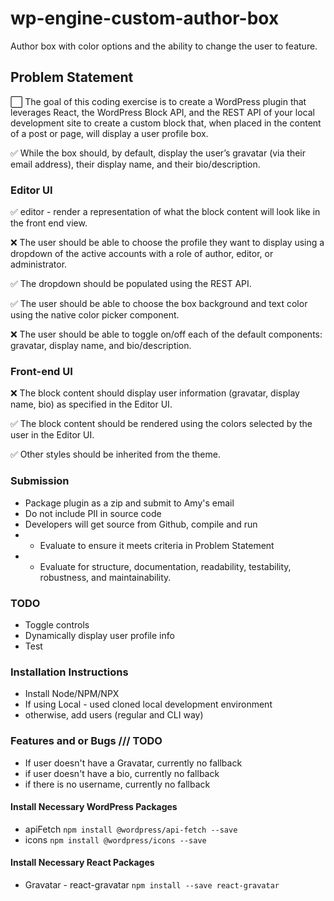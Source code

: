 # wp-engine-custom-author-box
Author box with color options and the ability to change the user to feature.

## Problem Statement 
⬜️ The goal of this coding exercise is to create a WordPress plugin that leverages React, the WordPress Block API, and the REST API of your local development site to create a custom block that, when placed in the content of a post or page, will display a user profile box.
 
✅ While the box should, by default, display the user’s gravatar (via their email address), their display name, and their bio/description.
 

### Editor UI

✅ editor - render a representation of what the block content will look like in the front end view.

❌ The user should be able to choose the profile they want to display using a dropdown of the active accounts with a role of author, editor, or administrator. 

✅ The dropdown should be populated using the REST API.

✅ The user should be able to choose the box background and text color using the native color picker component.

❌ The user should be able to toggle on/off each of the default components: gravatar, display name, and bio/description.


### Front-end UI

❌ The block content should display user information (gravatar, display name, bio) as specified in the Editor UI.

✅ The block content  should be rendered using the colors selected by the user in the Editor UI.

✅ Other styles should be inherited from the theme.

### Submission
- Package plugin as a zip and submit to Amy's email
- Do not include PII in source code
- Developers will get source from Github, compile and run
- - Evaluate to ensure it meets criteria in Problem Statement
- - Evaluate for structure, documentation, readability, testability, robustness, and maintainability.


### TODO 
- Toggle controls
- Dynamically display user profile info
- Test



### Installation Instructions
- Install Node/NPM/NPX
- If using Local - used cloned local development environment
- otherwise, add users (regular and CLI way)



### Features and or Bugs /// TODO
- If user doesn't have a Gravatar, currently no fallback
- if user doesn't have a bio, currently no fallback
- if there is no username, currently no fallback


#### Install Necessary WordPress Packages
- apiFetch
`npm install @wordpress/api-fetch --save`
- icons
`npm install @wordpress/icons --save` 

#### Install Necessary React Packages
- Gravatar - react-gravatar
`npm install --save react-gravatar`